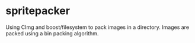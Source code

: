 spritepacker
============

Using CImg and boost/filesystem to pack images in a directory. Images are packed using a bin packing algorithm.
